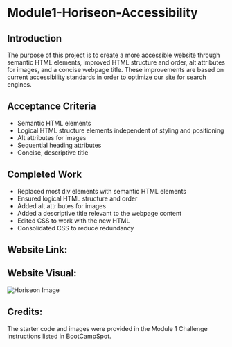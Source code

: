 # Module1-Horiseon-Accessibility

## Introduction

The purpose of this project is to create a more accessible website through semantic HTML elements, improved HTML structure and order, alt attributes for images, and a concise webpage title. These improvements are based on current accessibility standards in order to optimize our site for search engines. 


## Acceptance Criteria

- Semantic HTML elements
- Logical HTML structure elements independent of styling and positioning
- Alt attributes for images
- Sequential heading attributes
- Concise, descriptive title

## Completed Work

- Replaced most div elements with semantic HTML elements
- Ensured logical HTML structure and order
- Added alt attributes for images
- Added a descriptive title relevant to the webpage content
- Edited CSS to work with the new HTML
- Consolidated CSS to reduce redundancy 

## Website Link: 

## Website Visual: 

![Horiseon Image](https://user-images.githubusercontent.com/99048123/204022687-aca8f96b-1aa2-44db-b300-6703ff96844c.png)


## Credits:

The starter code and images were provided in the Module 1 Challenge instructions listed in BootCampSpot.  
